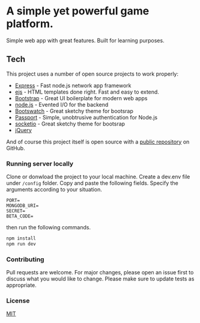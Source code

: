 # A simple yet powerful game platform.
Simple web app with great features.
Built for learning purposes.

## Tech

This project uses a number of open source projects to work properly:

* [Express] - Fast node.js network app framework
* [ejs] - HTML templates done right. Fast and easy to extend.
* [Bootstrap] - Great UI boilerplate for modern web apps
* [node.js] - Evented I/O for the backend
* [Bootswatch] - Great sketchy theme for bootsrap
* [Passport] - Simple, unobtrusive authentication for Node.js
* [socketio] - Great sketchy theme for bootsrap
* [jQuery]

And of course this project itself is open source with a [public repository][repo] on GitHub.

### Running server locally
Clone or donwload the project to your local machine.
Create a dev.env file under `/config` folder.
Copy and paste the following fields. Specify the arguments according to your situation.
```env
PORT=
MONGODB_URI=
SECRET=
BETA_CODE=
```
then run the following commands.
```bash
npm install
npm run dev
```
### Contributing
Pull requests are welcome. For major changes, please open an issue first to discuss what you would like to change.
Please make sure to update tests as appropriate.

### License
[MIT](https://choosealicense.com/licenses/mit/)

   [repo]: <https://github.com/berkegokmen1/games-platform>
   [ejs]: <https://github.com/mde/ejs>
   [Bootstrap]: <https://getbootstrap.com>
   [node.js]: <http://nodejs.org>
   [Bootswatch]: <https://bootswatch.com/sketchy/>
   [jQuery]: <http://jquery.com>
   [express]: <http://expressjs.com>
   [socketio]: <https://socket.io>
   [Passport]: <http://www.passportjs.org>

